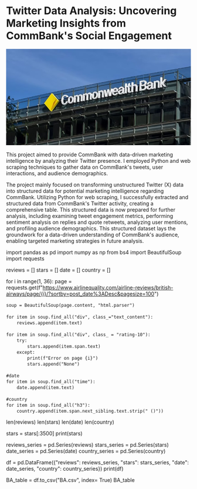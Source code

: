 # Twitter Data Analysis: Uncovering Marketing Insights from CommBank's Social Engagement

![Image Alt](https://github.com/eziukwuinnocent/Twitter-Data-Analysis-Uncovering-Marketing-Insights-from-CommBank-s-Social-Engagement/blob/9104d9472c2aa34d9280b83e987b219b24d1440b/CommBank.jpg)

This project aimed to provide CommBank with data-driven marketing intelligence by analyzing their Twitter presence. I employed Python and web scraping techniques to gather data on CommBank's tweets, user interactions, and audience demographics. 

The project mainly focused on transforming unstructured Twitter (X) data into structured data for potential marketing intelligence regarding CommBank. Utilizing Python for web scraping, I successfully extracted and structured data from CommBank's Twitter activity, creating a comprehensive table. This structured data is now prepared for further analysis, including examining tweet engagement metrics, performing sentiment analysis on replies and quote retweets, analyzing user mentions, and profiling audience demographics. This structured dataset lays the groundwork for a data-driven understanding of CommBank's audience, enabling targeted marketing strategies in future analysis.

import pandas as pd
import numpy as np
from bs4 import BeautifulSoup
import requests



reviews  = []
stars = []
date = []
country = []

for i in range(1, 36):
    page = requests.get(f"https://www.airlinequality.com/airline-reviews/british-airways/page/{i}/?sortby=post_date%3ADesc&pagesize=100")
    
    soup = BeautifulSoup(page.content, "html.parser")
    
    for item in soup.find_all("div", class_="text_content"):
        reviews.append(item.text)
    
    for item in soup.find_all("div", class_ = "rating-10"):
        try:
            stars.append(item.span.text)
        except:
            print(f"Error on page {i}")
            stars.append("None")
            
    #date
    for item in soup.find_all("time"):
        date.append(item.text)
        
    #country
    for item in soup.find_all("h3"):
        country.append(item.span.next_sibling.text.strip(" ()"))
        
        
len(reviews)
len(stars)
len(date)
len(country)

stars = stars[:3500]
print(stars)

reviews_series = pd.Series(reviews)
stars_series = pd.Series(stars)
date_series = pd.Series(date)
country_series = pd.Series(country)

df = pd.DataFrame({"reviews": reviews_series, "stars": stars_series, "date": date_series, "country": country_series})
print(df)

BA_table = df.to_csv("BA.csv", index= True)
BA_table
